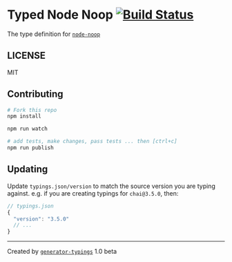 # Typed Node Noop  [![Build Status](https://travis-ci.org/typed-typings/npm-node-noop.svg?branch=master)](https://travis-ci.org/typed-typings/npm-node-noop)


The type definition for [`node-noop`](git://github.com/euank/node-noop.git)

## LICENSE

MIT

## Contributing

```sh
# Fork this repo
npm install

npm run watch

# add tests, make changes, pass tests ... then [ctrl+c]
npm run publish
```

## Updating

Update `typings.json/version` to match the source version you are typing against.
e.g. if you are creating typings for `chai@3.5.0`, then:

```js
// typings.json
{
  "version": "3.5.0"
  // ...
}
```

----

Created by [`generator-typings`](https://github.com/typings/generator-typings) 1.0 beta
